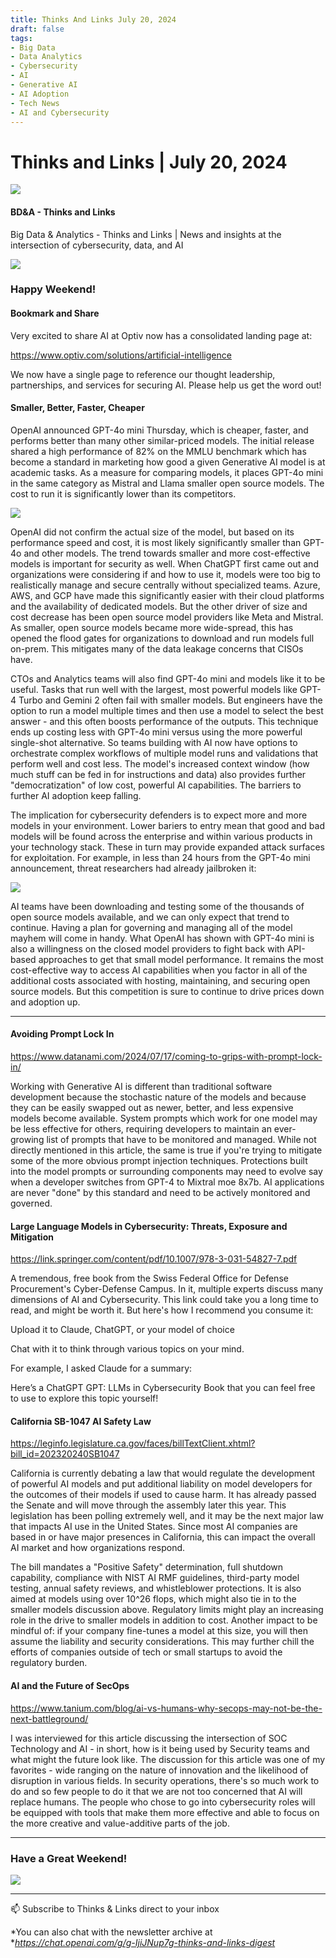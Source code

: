 ```yaml
---
title: Thinks And Links July 20, 2024
draft: false
tags:
- Big Data
- Data Analytics
- Cybersecurity
- AI
- Generative AI
- AI Adoption
- Tech News
- AI and Cybersecurity
---
```


# Thinks and Links | July 20, 2024

![](../images\1679742887729)

#### BD&A - Thinks and Links

Big Data & Analytics - Thinks and Links | News and insights at the intersection of cybersecurity, data, and AI

![](../https://media.licdn.com/mediaD4E12AQE2GDv0f6C9tg)

### Happy Weekend!

#### Bookmark and Share

Very excited to share AI at Optiv now has a consolidated landing page at:

https://www.optiv.com/solutions/artificial-intelligence

We now have a single page to reference our thought leadership, partnerships, and services for securing AI. Please help us get the word out!

#### Smaller, Better, Faster, Cheaper

OpenAI announced GPT-4o mini Thursday, which is cheaper, faster, and performs better than many other similar-priced models. The initial release shared a high performance of 82% on the MMLU benchmark which has become a standard in marketing how good a given Generative AI model is at academic tasks. As a measure for comparing models, it places GPT-4o mini in the same category as Mistral and Llama smaller open source models. The cost to run it is significantly lower than its competitors.

![](../images\1721482796570)

OpenAI did not confirm the actual size of the model, but based on its performance speed and cost, it is most likely significantly smaller than GPT-4o and other models. The trend towards smaller and more cost-effective models is important for security as well. When ChatGPT first came out and organizations were considering if and how to use it, models were too big to realistically manage and secure centrally without specialized teams. Azure, AWS, and GCP have made this significantly easier with their cloud platforms and the availability of dedicated models. But the other driver of size and cost decrease has been open source model providers like Meta and Mistral. As smaller, open source models became more wide-spread, this has opened the flood gates for organizations to download and run models full on-prem. This mitigates many of the data leakage concerns that CISOs have.

CTOs and Analytics teams will also find GPT-4o mini and models like it to be useful. Tasks that run well with the largest, most powerful models like GPT-4 Turbo and Gemini 2 often fail with smaller models. But engineers have the option to run a model multiple times and then use a model to select the best answer - and this often boosts performance of the outputs. This technique ends up costing less with GPT-4o mini versus using the more powerful single-shot alternative. So teams building with AI now have options to orchestrate complex workflows of multiple model runs and validations that perform well and cost less. The model's increased context window (how much stuff can be fed in for instructions and data) also provides further "democratization" of low cost, powerful AI capabilities. The barriers to further AI adoption keep falling.

The implication for cybersecurity defenders is to expect more and more models in your environment. Lower bariers to entry mean that good and bad models will be found across the enterprise and within various products in your technology stack. These in turn may provide expanded attack surfaces for exploitation. For example, in less than 24 hours from the GPT-4o mini announcement, threat researchers had already jailbroken it:

![](../images\1721482840100)

AI teams have been downloading and testing some of the thousands of open source models available, and we can only expect that trend to continue. Having a plan for governing and managing all of the model mayhem will come in handy. What OpenAI has shown with GPT-4o mini is also a willingness on the closed model providers to fight back with API-based approaches to get that small model performance. It remains the most cost-effective way to access AI capabilities when you factor in all of the additional costs associated with hosting, maintaining, and securing open source models. But this competition is sure to continue to drive prices down and adoption up.

---

#### Avoiding Prompt Lock In

https://www.datanami.com/2024/07/17/coming-to-grips-with-prompt-lock-in/

Working with Generative AI is different than traditional software development because the stochastic nature of the models and because they can be easily swapped out as newer, better, and less expensive models become available. System prompts which work for one model may be less effective for others, requiring developers to maintain an ever-growing list of prompts that have to be monitored and managed. While not directly mentioned in this article, the same is true if you're trying to mitigate some of the more obvious prompt injection techniques. Protections built into the model prompts or surrounding components may need to evolve say when a developer switches from GPT-4 to Mixtral moe 8x7b. AI applications are never "done" by this standard and need to be actively monitored and governed.

#### Large Language Models in Cybersecurity: Threats, Exposure and Mitigation

https://link.springer.com/content/pdf/10.1007/978-3-031-54827-7.pdf

A tremendous, free book from the Swiss Federal Office for Defense Procurement's Cyber-Defense Campus. In it, multiple experts discuss many dimensions of AI and Cybersecurity. This link could take you a long time to read, and might be worth it. But here's how I recommend you consume it:

Upload it to Claude, ChatGPT, or your model of choice

Chat with it to think through various topics on your mind.

For example, I asked Claude for a summary:

Here’s a ChatGPT GPT: LLMs in Cybersecurity Book that you can feel free to use to explore this topic yourself!

#### California SB-1047 AI Safety Law

https://leginfo.legislature.ca.gov/faces/billTextClient.xhtml?bill_id=202320240SB1047

California is currently debating a law that would regulate the development of powerful AI models and put additional liability on model developers for the outcomes of their models if used to cause harm. It has already passed the Senate and will move through the assembly later this year. This legislation has been polling extremely well, and it may be the next major law that impacts AI use in the United States. Since most AI companies are based in or have major presences in California, this can impact the overall AI market and how organizations respond.

The bill mandates a "Positive Safety" determination, full shutdown capability, compliance with NIST AI RMF guidelines, third-party model testing, annual safety reviews, and whistleblower protections. It is also aimed at models using over 10^26 flops, which might also tie in to the smaller models discussion above. Regulatory limits might play an increasing role in the drive to smaller models in addition to cost. Another impact to be mindful of: if your company fine-tunes a model at this size, you will then assume the liability and security considerations. This may further chill the efforts of companies outside of tech or small startups to avoid the regulatory burden.

#### AI and the Future of SecOps

https://www.tanium.com/blog/ai-vs-humans-why-secops-may-not-be-the-next-battleground/

I was interviewed for this article discussing the intersection of SOC Technology and AI - in short, how is it being used by Security teams and what might the future look like. The discussion for this article was one of my favorites - wide ranging on the nature of innovation and the likelihood of disruption in various fields. In security operations, there's so much work to do and so few people to do it that we are not too concerned that AI will replace humans. The people who chose to go into cybersecurity roles will be equipped with tools that make them more effective and able to focus on the more creative and value-additive parts of the job.

---

### Have a Great Weekend!

![](../images\1721483308759)

---

📫 Subscribe to Thinks & Links direct to your inbox

*You can also chat with the newsletter archive at **https://chat.openai.com/g/g-IjiJNup7g-thinks-and-links-digest*